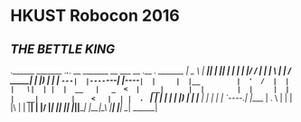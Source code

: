 # HKUST Robocon 2016


## *THE BETTLE KING*



.______    _______ .___________.___________. __       _______        __  ___  __  .__   __.   _______ 
|   _  \  |   ____||           |           ||  |     |   ____|      |  |/  / |  | |  \ |  |  /  _____|
|  |_)  | |  |__   `---|  |----`---|  |----`|  |     |  |__         |  '  /  |  | |   \|  | |  |  __  
|   _  <  |   __|      |  |        |  |     |  |     |   __|        |    <   |  | |  . `  | |  | |_ | 
|  |_)  | |  |____     |  |        |  |     |  `----.|  |____       |  .  \  |  | |  |\   | |  |__| | 
|______/  |_______|    |__|        |__|     |_______||_______|      |__|\__\ |__| |__| \__|  \______| 
                                                                                                      


